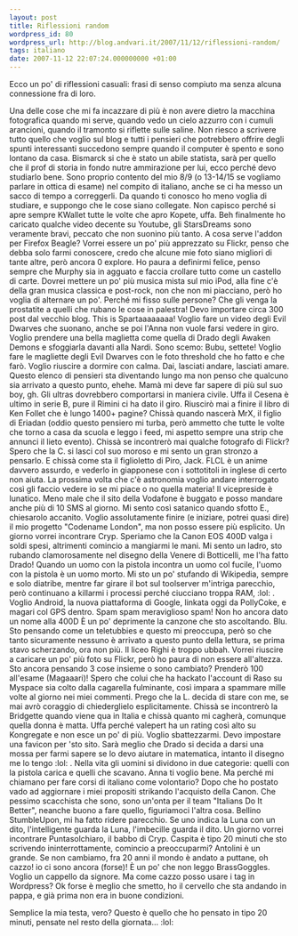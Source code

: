 ```yaml
---
layout: post
title: Riflessioni random
wordpress_id: 80
wordpress_url: http://blog.andvari.it/2007/11/12/riflessioni-random/
tags: italiano
date: 2007-11-12 22:07:24.000000000 +01:00
---
```

Ecco un po' di riflessioni casuali: frasi di senso compiuto ma senza alcuna connessione fra di loro.

Una delle cose che mi fa incazzare di più è non avere dietro la macchina fotografica quando mi serve, quando vedo un cielo azzurro con i cumuli arancioni, quando il tramonto si riflette sulle saline. Non riesco a scrivere tutto quello che voglio sul blog e tutti i pensieri che potrebbero offrire degli spunti interessanti succedono sempre quando il computer è spento e sono lontano da casa. Bismarck si che è stato un abile statista, sarà per quello che il prof di storia in fondo nutre ammirazione per lui, ecco perché devo studiarlo bene. Sono proprio contento del mio 8/9 (o 13-14/15 se vogliamo parlare in ottica di esame) nel compito di italiano, anche se ci ha messo un sacco di tempo a correggerli. Da quando ti conosco ho meno voglia di studiare, e suppongo che le cose siano collegate. Non capisco perché si apre sempre KWallet tutte le volte che apro Kopete, uffa. Beh finalmente ho caricato qualche video decente su Youtube, gli StarsDreams sono veramente bravi, peccato che non suonino più tanto. A cosa serve l'addon per Firefox Beagle? Vorrei essere un po' più apprezzato su Flickr, penso che debba solo farmi conoscere, credo che alcune mie foto siano migliori di tante altre, però ancora 0 explore. Ho paura a definirmi felice, penso sempre che Murphy sia in agguato e faccia crollare tutto come un castello di carte. Dovrei mettere un po' più musica mista sul mio iPod, alla fine c'è della gran musica classica e post-rock, non che non mi piacciano, però ho voglia di alternare un po'. Perché mi fisso sulle persone? Che gli venga la prostatite a quelli che rubano le cose in palestra! Devo importare circa 300 post dal vecchio blog. This is Spartaaaaaaaa! Voglio fare un video degli Evil Dwarves che suonano, anche se poi l'Anna non vuole farsi vedere in giro. Voglio prendere una bella maglietta come quella di Drado degli Awaken Demons e sfoggiarla davanti alla Nardi. Sono scemo: Bubu, settete! Voglio fare le magliette degli Evil Dwarves con le foto threshold che ho fatto e che farò. Voglio riuscire a dormire con calma. Dai, lasciati andare, lasciati amare. Questo elenco di pensieri sta diventando lungo ma non penso che qualcuno sia arrivato a questo punto, ehehe. Mamà mi deve far sapere di più sul suo boy, gh. Gli ultras dovrebbero comportarsi in maniera civile. Uffa il Cesena è ultimo in serie B, pure il Rimini ci ha dato il giro. Riuscirò mai a finire il libro di Ken Follet che è lungo 1400+ pagine? Chissà quando nascerà MrX, il figlio di Eriadan (oddio questo pensiero mi turba, però ammetto che tutte le volte che torno a casa da scuola e leggo i feed, mi aspetto sempre una strip che annunci il lieto evento). Chissà se incontrerò mai qualche fotografo di Flickr? Spero che la C. si lasci col suo moroso e mi sento un gran stronzo a pensarlo. E chissà come sta il figlioletto di Piro, Jack. FLCL è un anime davvero assurdo, e vederlo in giapponese con i sottotitoli in inglese di certo non aiuta. La prossima volta che c'è astronomia voglio andare interrogato così gli faccio vedere io se mi piace o no quella materia! Il vicepreside è lunatico. Meno male che il sito della Vodafone è buggato e posso mandare anche più di 10 SMS al giorno. Mi sento così satanico quando sfotto E., chiesarolo accanito. Voglio assolutamente finire (e iniziare, potrei quasi dire) il mio progetto "Codename London", ma non posso essere più esplicito. Un giorno vorrei incontrare Cryp. Speriamo che la Canon EOS 400D valga i soldi spesi, altrimenti comincio a mangiarmi le mani. Mi sento un ladro, sto rubando clamorosamente nel disegno della Venere di Botticelli, me l'ha fatto Drado! Quando un uomo con la pistola incontra un uomo col fucile, l'uomo con la pistola è un uomo morto. Mi sto un po' stufando di Wikipedia, sempre e solo diatribe, mentre far girare il bot sul toolserver m'intriga parecchio, però continuano a killarmi i processi perché ciucciano troppa RAM, :lol: . Voglio Android, la nuova piattaforma di Google, linkata oggi da PollyCoke, e magari col GPS dentro. Spam spam meraviglioso spam! Non ho ancora dato un nome alla 400D È un po' deprimente la canzone che sto ascoltando. Blu. Sto pensando come un teletubbies e questo mi preoccupa, però so che tanto sicuramente nessuno è arrivato a questo punto della lettura, se prima stavo scherzando, ora non più. Il liceo Righi è troppo ubbah. Vorrei riuscire a caricare un po' più foto su Flickr, però ho paura di non essere all'altezza. Sto ancora pensando 3 cose insieme o sono cambiato? Prenderò 100 all'esame (Magaaari)! Spero che colui che ha hackato l'account di Raso su Myspace sia colto dalla cagarella fulminante, così impara a spammare mille volte al giorno nei miei commenti. Prego che la L. decida di stare con me, se mai avrò coraggio di chiederglielo esplicitamente. Chissà se incontrerò la Bridgette quando viene qua in Italia e chissà quanto mi cagherà, comunque quella donna è matta. Uffa perché valepert ha un rating così alto su Kongregate e non esce un po' di più. Voglio sbattezzarmi. Devo impostare una favicon per 'sto sito. Sarà meglio che Drado si decida a darsi una mossa per farmi sapere se lo devo aiutare in matematica, intanto il disegno me lo tengo :lol: . Nella vita gli uomini si dividono in due categorie: quelli con la pistola carica e quelli che scavano. Anna ti voglio bene. Ma perché mi chiamano per fare corsi di italiano come volontario? Dopo che ho postato vado ad aggiornare i miei propositi strikando l'acquisto della Canon. Che pessimo scacchista che sono, sono un'onta per il team "Italians Do It Better", neanche buono a fare quello, figuriamoci l'altra cosa. Bellino StumbleUpon, mi ha fatto ridere parecchio. Se uno indica la Luna con un dito, l'intelligente guarda la Luna, l'imbecille guarda il dito. Un giorno vorrei incontrare Puntasolchiaro, il babbo di Cryp. Caspita è tipo 20 minuti che sto scrivendo ininterrottamente, comincio a preoccuparmi? Antolini è un grande. Se non cambiamo, fra 20 anni il mondo è andato a puttane, oh cazzo! io ci sono ancora (forse)! È un po' che non leggo BrassGoggles. Voglio un cappello da signore. Ma come cazzo posso usare i tag in Wordpress? Ok forse è meglio che smetto, ho il cervello che sta andando in pappa, e già prima non era in buone condizioni.

Semplice la mia testa, vero? Questo è quello che ho pensato in tipo 20 minuti, pensate nel resto della giornata... :lol:
